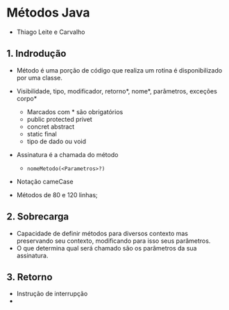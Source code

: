 # Métodos Java

- Thiago Leite e Carvalho

## 1. Indrodução

- Método é uma porção de código que realiza um rotina é disponibilizado por uma classe.

- Visibilidade, tipo, modificador, retorno*, nome*, parâmetros, exceções corpo\*
  - Marcados com \* são obrigatórios
  - public protected privet
  - concret abstract
  - static final
  - tipo de dado ou void
- Assinatura é a chamada do método
  - `nomeMetodo(<Parametros>?)`
- Notação cameCase
- Métodos de 80 e 120 linhas;

## 2. Sobrecarga

- Capacidade de definir métodos para diversos contexto mas preservando seu contexto, modificando para isso seus parâmetros.
- O que determina qual será chamado são os parâmetros da sua assinatura.

## 3. Retorno

- Instrução de interrupção
-
